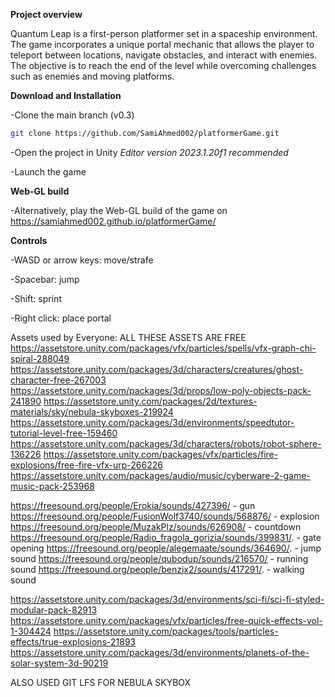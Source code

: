 **Project overview**

Quantum Leap is a first-person platformer set in a spaceship environment. The game incorporates a unique portal mechanic that allows the player to teleport between locations, navigate obstacles, and interact with enemies. The objective is to reach the end of the level while overcoming challenges such as enemies and moving platforms.

**Download and Installation**

-Clone the main branch (v0.3)
```bash
git clone https://github.com/SamiAhmed002/platformerGame.git
```

-Open the project in Unity
*Editor version 2023.1.20f1 recommended*

-Launch the game

**Web-GL build**

-Alternatively, play the Web-GL build of the game on https://samiahmed002.github.io/platformerGame/

**Controls**

-WASD or arrow keys: move/strafe

-Spacebar: jump

-Shift: sprint

-Right click: place portal


Assets used by Everyone:
ALL THESE ASSETS ARE FREE
https://assetstore.unity.com/packages/vfx/particles/spells/vfx-graph-chi-spiral-288049
https://assetstore.unity.com/packages/3d/characters/creatures/ghost-character-free-267003
https://assetstore.unity.com/packages/3d/props/low-poly-objects-pack-241890
https://assetstore.unity.com/packages/2d/textures-materials/sky/nebula-skyboxes-219924
https://assetstore.unity.com/packages/3d/environments/speedtutor-tutorial-level-free-159460
https://assetstore.unity.com/packages/3d/characters/robots/robot-sphere-136226
https://assetstore.unity.com/packages/vfx/particles/fire-explosions/free-fire-vfx-urp-266226
https://assetstore.unity.com/packages/audio/music/cyberware-2-game-music-pack-253968

https://freesound.org/people/Erokia/sounds/427396/ - gun
https://freesound.org/people/FusionWolf3740/sounds/568876/  - explosion
https://freesound.org/people/MuzakPlz/sounds/626908/ - countdown
https://freesound.org/people/Radio_fragola_gorizia/sounds/399831/. - gate opening
https://freesound.org/people/alegemaate/sounds/364690/. - jump sound
https://freesound.org/people/qubodup/sounds/216570/ - running sound
https://freesound.org/people/benzix2/sounds/417291/. - walking sound

https://assetstore.unity.com/packages/3d/environments/sci-fi/sci-fi-styled-modular-pack-82913
https://assetstore.unity.com/packages/vfx/particles/free-quick-effects-vol-1-304424
https://assetstore.unity.com/packages/tools/particles-effects/true-explosions-21893
https://assetstore.unity.com/packages/3d/environments/planets-of-the-solar-system-3d-90219


ALSO USED GIT LFS FOR NEBULA SKYBOX
